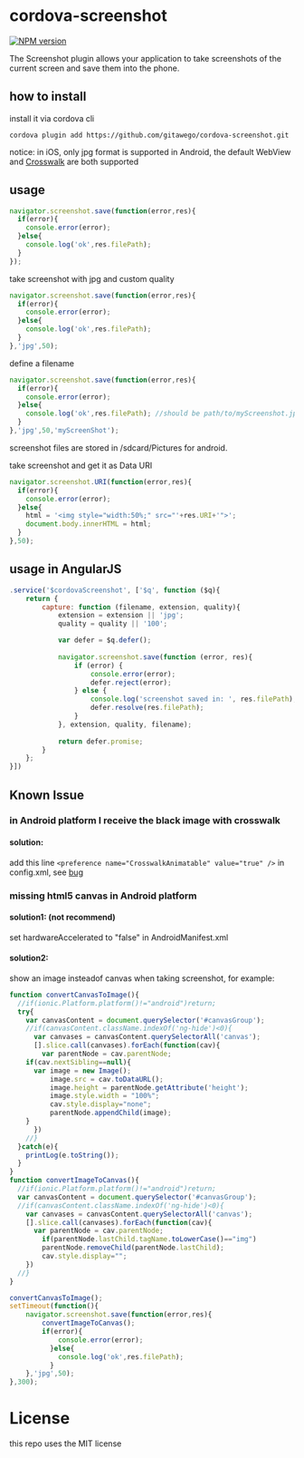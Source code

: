 cordova-screenshot
==================

[![NPM version](http://img.shields.io/npm/v/com.darktalker.cordova.screenshot.svg?style=flat)](https://www.npmjs.com/package/com.darktalker.cordova.screenshot)


The Screenshot plugin allows your application to take screenshots of the current screen and save them into the phone.

## how to install

install it via cordova cli

```
cordova plugin add https://github.com/gitawego/cordova-screenshot.git
```

notice:
in iOS, only jpg format is supported
in Android, the default WebView and [Crosswalk](https://crosswalk-project.org/documentation/cordova.html) are both supported

## usage


```js
navigator.screenshot.save(function(error,res){
  if(error){
    console.error(error);
  }else{
    console.log('ok',res.filePath);
  }
});
```
take screenshot with jpg and custom quality
```js
navigator.screenshot.save(function(error,res){
  if(error){
    console.error(error);
  }else{
    console.log('ok',res.filePath);
  }
},'jpg',50);
```

define a filename
```js
navigator.screenshot.save(function(error,res){
  if(error){
    console.error(error);
  }else{
    console.log('ok',res.filePath); //should be path/to/myScreenshot.jpg
  }
},'jpg',50,'myScreenShot');
```

screenshot files are stored in /sdcard/Pictures for android.

take screenshot and get it as Data URI
```js
navigator.screenshot.URI(function(error,res){
  if(error){
    console.error(error);
  }else{
    html = '<img style="width:50%;" src="'+res.URI+'">';
    document.body.innerHTML = html;
  }
},50);
```

## usage in AngularJS

```js
.service('$cordovaScreenshot', ['$q', function ($q){
	return {
		capture: function (filename, extension, quality){
			extension = extension || 'jpg';
			quality = quality || '100';

			var defer = $q.defer();
			
			navigator.screenshot.save(function (error, res){
				if (error) {
					console.error(error);
					defer.reject(error);
				} else {
					console.log('screenshot saved in: ', res.filePath);
					defer.resolve(res.filePath);
				}
			}, extension, quality, filename);
			
			return defer.promise;
		}
	};
}])
```

## Known Issue
### in Android platform I receive the black image with crosswalk 
#### solution: 

add this line ``<preference name="CrosswalkAnimatable" value="true" />`` in config.xml, see [bug](https://crosswalk-project.org/jira/browse/XWALK-2233)

### missing html5 canvas in Android platform
#### solution1: (not recommend)

set hardwareAccelerated to "false" in AndroidManifest.xml

#### solution2:

show an image insteadof canvas when taking screenshot, for example:
```js
function convertCanvasToImage(){
  //if(ionic.Platform.platform()!="android")return;
  try{
    var canvasContent = document.querySelector('#canvasGroup');
    //if(canvasContent.className.indexOf('ng-hide')<0){
      var canvases = canvasContent.querySelectorAll('canvas');
      [].slice.call(canvases).forEach(function(cav){
        var parentNode = cav.parentNode;
	if(cav.nextSibling==null){
	  var image = new Image();
          image.src = cav.toDataURL();
          image.height = parentNode.getAttribute('height');
          image.style.width = "100%";
          cav.style.display="none";
          parentNode.appendChild(image);
	}
      })
    //}
  }catch(e){
    printLog(e.toString());
  }
}
function convertImageToCanvas(){
  //if(ionic.Platform.platform()!="android")return;
  var canvasContent = document.querySelector('#canvasGroup');
  //if(canvasContent.className.indexOf('ng-hide')<0){
    var canvases = canvasContent.querySelectorAll('canvas');
    [].slice.call(canvases).forEach(function(cav){
      var parentNode = cav.parentNode;
        if(parentNode.lastChild.tagName.toLowerCase()=="img")
        parentNode.removeChild(parentNode.lastChild);
        cav.style.display="";
    })
  //}
}

convertCanvasToImage();
setTimeout(function(){
	navigator.screenshot.save(function(error,res){
		convertImageToCanvas();
		if(error){
		    console.error(error);
		  }else{
		    console.log('ok',res.filePath);
		  }
	},'jpg',50);
},300);
```

License
=========
this repo uses the MIT license
